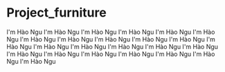 # Project_furniture
I'm Hào Ngu I'm Hào Ngu
I'm Hào Ngu I'm Hào Ngu
I'm Hào Ngu I'm Hào Ngu
I'm Hào Ngu I'm Hào Ngu
I'm Hào Ngu I'm Hào Ngu
I'm Hào Ngu I'm Hào Ngu
I'm Hào Ngu I'm Hào Ngu
I'm Hào Ngu I'm Hào Ngu
I'm Hào Ngu I'm Hào Ngu
I'm Hào Ngu I'm Hào Ngu
I'm Hào Ngu I'm Hào Ngu
I'm Hào Ngu I'm Hào Ngu

